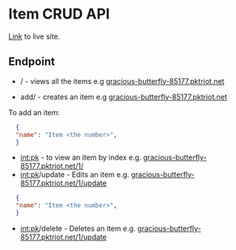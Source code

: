 # Item CRUD API

[Link](https://gracious-butterfly-85177.pktriot.net/) to live site.

## Endpoint

- / - views all the items e.g [gracious-butterfly-85177.pktriot.net](https://gracious-butterfly-85177.pktriot.net/)

- add/ - creates an item e.g [gracious-butterfly-85177.pktriot.net](https://gracious-butterfly-85177.pktriot.net/add/)
  
To add an item:

```json
  {
  "name": "Item <the number>",
  }
```

- <int:pk> - to view an item by index e.g. [gracious-butterfly-85177.pktriot.net/1/](https://gracious-butterfly-85177.pktriot.net/1/)
- <int:pk>/update - Edits an item e.g. [gracious-butterfly-85177.pktriot.net/1/update](https://gracious-butterfly-85177.pktriot.net/1/update)

```json
  {
  "name": "Item <the number>",
  }
```

- <int:pk>/delete - Deletes an item e.g. [gracious-butterfly-85177.pktriot.net/1/update](https://gracious-butterfly-85177.pktriot.net/1/delete)
